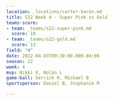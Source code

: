 ```yaml
---
location: _locations/carter-baron.md
title: S22 Week 4 - Super Pink vs Gold
teams-score:
- team: _teams/s22-super-pink.md
  score: 19
- team: _teams/s22-gold.md
  score: 13
field: "4"
date: 2022-04-03T09:30:00.000-04:00
season: 22
week: 4
mvp: Nikki K, Nolan L
game-ball: Derrick H, Michael B
sportsperson: Daniel B, Stephanie M

---
```

